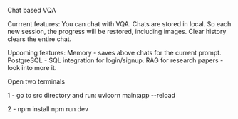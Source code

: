 Chat based VQA

Currrent features:
You can chat with VQA.
Chats are stored in local. So each new session, the progress will be restored, including images.
Clear history clears the entire chat.

Upcoming features:
Memory - saves above chats for the current prompt.
PostgreSQL - SQL integration for login/signup.
RAG for research papers - look into more it.

Open two terminals 

1 - go to src directory and run:
    uvicorn main:app --reload

2 - npm install
npm run dev

